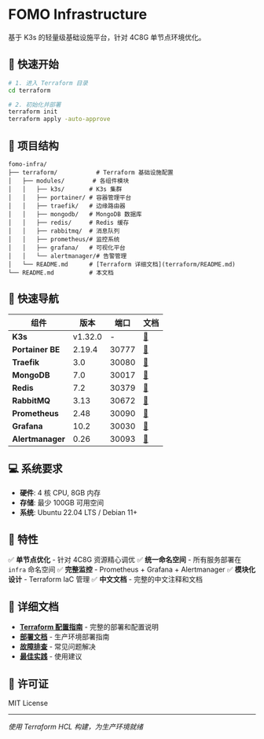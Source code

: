 # FOMO Infrastructure

基于 K3s 的轻量级基础设施平台，针对 4C8G 单节点环境优化。

## 🚀 快速开始

```bash
# 1. 进入 Terraform 目录
cd terraform

# 2. 初始化并部署
terraform init
terraform apply -auto-approve
```

## 📁 项目结构

```
fomo-infra/
├── terraform/           # Terraform 基础设施配置
│   ├── modules/        # 各组件模块
│   │   ├── k3s/       # K3s 集群
│   │   ├── portainer/ # 容器管理平台
│   │   ├── traefik/   # 边缘路由器
│   │   ├── mongodb/   # MongoDB 数据库
│   │   ├── redis/     # Redis 缓存
│   │   ├── rabbitmq/  # 消息队列
│   │   ├── prometheus/# 监控系统
│   │   ├── grafana/   # 可视化平台
│   │   └── alertmanager/# 告警管理
│   └── README.md      # [Terraform 详细文档](terraform/README.md)
└── README.md          # 本文档
```

## 🔗 快速导航

| 组件 | 版本 | 端口 | 文档 |
|-----|------|------|------|
| **K3s** | v1.32.0 | - | [📖](terraform/modules/k3s/README.md) |
| **Portainer BE** | 2.19.4 | 30777 | [📖](terraform/modules/portainer/README.md) |
| **Traefik** | 3.0 | 30080 | [📖](terraform/modules/traefik/README.md) |
| **MongoDB** | 7.0 | 30017 | [📖](terraform/modules/mongodb/README.md) |
| **Redis** | 7.2 | 30379 | [📖](terraform/modules/redis/README.md) |
| **RabbitMQ** | 3.13 | 30672 | [📖](terraform/modules/rabbitmq/README.md) |
| **Prometheus** | 2.48 | 30090 | [📖](terraform/modules/prometheus/README.md) |
| **Grafana** | 10.2 | 30030 | [📖](terraform/modules/grafana/README.md) |
| **Alertmanager** | 0.26 | 30093 | [📖](terraform/modules/alertmanager/README.md) |

## 💻 系统要求

- **硬件**: 4 核 CPU, 8GB 内存
- **存储**: 最少 100GB 可用空间
- **系统**: Ubuntu 22.04 LTS / Debian 11+

## 🎯 特性

✅ **单节点优化** - 针对 4C8G 资源精心调优
✅ **统一命名空间** - 所有服务部署在 `infra` 命名空间
✅ **完整监控** - Prometheus + Grafana + Alertmanager
✅ **模块化设计** - Terraform IaC 管理
✅ **中文文档** - 完整的中文注释和文档

## 📖 详细文档

- **[Terraform 配置指南](terraform/README.md)** - 完整的部署和配置说明
- **[部署文档](terraform/docs/deployment.md)** - 生产环境部署指南
- **[故障排查](terraform/docs/troubleshooting.md)** - 常见问题解决
- **[最佳实践](terraform/docs/best-practices.md)** - 使用建议

## 📝 许可证

MIT License

---

*使用 Terraform HCL 构建，为生产环境就绪*